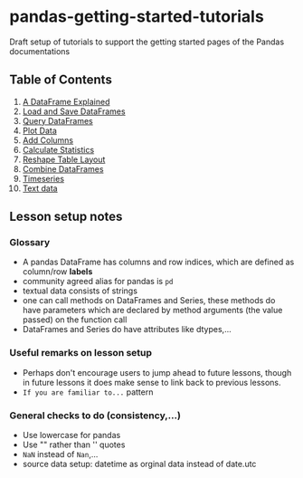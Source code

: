 # pandas-getting-started-tutorials
Draft setup of tutorials to support the getting started pages of the Pandas documentations

## Table of Contents
1. [A DataFrame Explained](notebooks/1_table_oriented.ipynb)
1. [Load and Save DataFrames](notebooks/2_read_write.ipynb)
1. [Query DataFrames](notebooks/3_subset_data.ipynb)
1. [Plot Data](notebooks/4_plotting.ipynb)
1. [Add Columns](notebooks/5_add_columns.ipynb)
1. [Calculate Statistics](notebooks/6_calculate_statistics.ipynb)
1. [Reshape Table Layout](notebooks/7_reshape_table_layout.ipynb)
1. [Combine DataFrames](notebooks/8_combine_dataframes.ipynb)
1. [Timeseries](notebooks/9_timeseries.ipynb)
1. [Text data](notebooks/10_text_data.ipynb)

## Lesson setup notes

### Glossary

- A pandas DataFrame has columns and row indices, which are defined as column/row __labels__
- community agreed alias for pandas is `pd`
- textual data consists of strings
- one can call methods on DataFrames and Series, these methods do have parameters which are declared by method arguments (the value passed) on the function call
- DataFrames and Series do have attributes like dtypes,...

### Useful remarks on lesson setup

- Perhaps don't encourage users to jump ahead to future lessons, though in future lessons it does make sense to link back to previous lessons.
- `If you are familiar to...` pattern

### General checks to do (consistency,...)

- Use lowercase for pandas
- Use "" rather than '' quotes
- `NaN` instead of `Nan`,...
- source data setup: datetime as orginal data instead of date.utc
